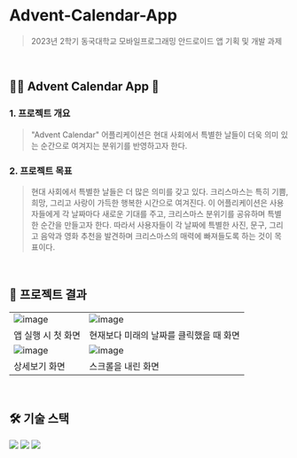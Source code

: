 # Advent-Calendar-App
> 2023년 2학기 동국대학교 모바일프로그래밍 안드로이드 앱 기획 및 개발 과제
<br />

##  🎅🏻 Advent Calendar App 🎄
### 1. 프로젝트 개요
> "Advent Calendar" 어플리케이션은 현대 사회에서 특별한 날들이 더욱 의미 있는 순간으로 여겨지는 분위기를 반영하고자 한다.
### 2. 프로젝트 목표
> 현대 사회에서 특별한 날들은 더 많은 의미를 갖고 있다. 크리스마스는 특히 기쁨, 희망, 그리고 사랑이 가득한 행복한 시간으로 여겨진다. 이 어플리케이션은 사용자들에게 각 날짜마다 새로운 기대를 주고, 크리스마스 분위기를 공유하며 특별한 순간을 만들고자 한다. 따라서 사용자들이 각 날짜에 특별한 사진, 문구, 그리고 음악과 영화 추천을 발견하며 크리스마스의 매력에 빠져들도록 하는 것이 목표이다.
<br />

## 📱 프로젝트 결과
|  |  |
| -------------- | -------------- | 
|![image](https://github.com/EunJeongmin/Advent-Calendar-App/assets/125721217/83a1c239-21ae-4d6f-b829-780b64e08834)|![image](https://github.com/EunJeongmin/Advent-Calendar-App/assets/125721217/d0de367b-c9ec-4af0-b90d-3f52bf1516a1)|
|앱 실행 시 첫 화면|현재보다 미래의 날짜를 클릭했을 때 화면|
|![image](https://github.com/EunJeongmin/Advent-Calendar-App/assets/125721217/c1362f34-d1fa-4cc9-983b-60dfcf60c887)|![image](https://github.com/EunJeongmin/Advent-Calendar-App/assets/125721217/ec4b680b-a362-468b-b1b0-872edca3f333)|
|상세보기 화면|스크롤을 내린 화면|
<br />

## 🛠️ 기술 스택
<img src="https://img.shields.io/badge/androidstudio-3DDC84?style=for-the-badge&logo=androidstudio&logoColor=white"> <img src="https://img.shields.io/badge/github-181717?style=for-the-badge&logo=github&logoColor=white"> <img src="https://img.shields.io/badge/git-F05032?style=for-the-badge&logo=git&logoColor=white">
<br />

